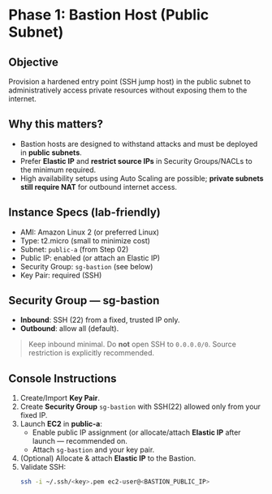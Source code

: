 # Phase 1: Bastion Host (Public Subnet)

## Objective
Provision a hardened entry point (SSH jump host) in the public subnet to administratively access private resources without exposing them to the internet.

## Why this matters? 
- Bastion hosts are designed to withstand attacks and must be deployed in **public subnets**.
- Prefer **Elastic IP** and **restrict source IPs** in Security Groups/NACLs to the minimum required.
- High availability setups using Auto Scaling are possible; **private subnets still require NAT** for outbound internet access.

## Instance Specs (lab-friendly)
- AMI: Amazon Linux 2 (or preferred Linux)
- Type: t2.micro (small to minimize cost)
- Subnet: `public-a` (from Step 02)
- Public IP: enabled (or attach an Elastic IP)
- Security Group: `sg-bastion` (see below)
- Key Pair: required (SSH)

## Security Group — sg-bastion
- **Inbound**: SSH (22) from a fixed, trusted IP only.
- **Outbound**: allow all (default).

> Keep inbound minimal. Do **not** open SSH to `0.0.0.0/0`. Source restriction is explicitly recommended.

## Console Instructions
1. Create/Import **Key Pair**.
2. Create **Security Group** `sg-bastion` with SSH(22) allowed only from your fixed IP.
3. Launch **EC2** in **public-a**:
   - Enable public IP assignment (or allocate/attach **Elastic IP** after launch — recommended on.
   - Attach `sg-bastion` and your key pair.
4. (Optional) Allocate & attach **Elastic IP** to the Bastion.
5. Validate SSH:
   ```bash
   ssh -i ~/.ssh/<key>.pem ec2-user@<BASTION_PUBLIC_IP>
